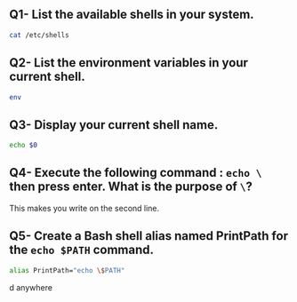 ## Q1- List the available shells in your system.
```bash
cat /etc/shells
```

## Q2- List the environment variables in your current shell.
```bash
env
```

## Q3- Display your current shell name.
```bash
echo $0
```

## Q4- Execute the following command : `echo \` then press enter. What is the purpose of `\`?
This makes you write on the second line.

## Q5- Create a Bash shell alias named PrintPath for the `echo $PATH` command.
```bash
alias PrintPath="echo \$PATH"
```
d anywhere
